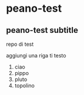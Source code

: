 # peano-test
## peano-test subtitle
repo di test


aggiungi una riga ti testo

1. ciao
2. pippo
3. pluto
4. topolino